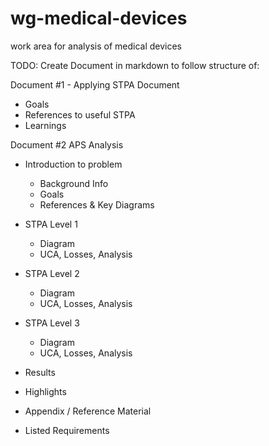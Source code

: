 # wg-medical-devices
work area for analysis of medical devices

TODO:  Create Document in markdown to follow structure of:

Document #1 - Applying STPA Document
* Goals
* References to useful STPA
* Learnings 

Document #2 APS Analysis
* Introduction to problem
  * Background Info
  * Goals 
  * References & Key Diagrams

* STPA Level 1
  * Diagram
  * UCA,  Losses, Analysis

* STPA Level 2
  * Diagram
  * UCA, Losses, Analysis

* STPA Level 3
  * Diagram
  * UCA, Losses, Analysis

* Results

* Highlights 

* Appendix / Reference Material

* Listed Requirements
